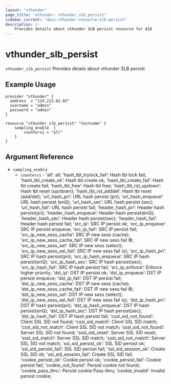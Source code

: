 ```yaml
---
layout: "vthunder"
page_title: "vthunder: vthunder_slb_persist"
sidebar_current: "docs-vthunder-resource-slb-persist"
description: |-
    Provides details about vthunder SLB persist resource for A10
---
```


# vthunder\_slb\_persist

`vthunder_slb_persist` Provides details about vthunder SLB persist
## Example Usage


```hcl
provider "vthunder" {
  address  = "129.213.82.65"
  username = "admin"
  password = "admin"
}

resource "vthunder_slb_persist" "testname" {
	sampling_enable  {
	    counters1 = "all"
	}
}
```

## Argument Reference

* `sampling_enable`
    * `counters1` - 'all’: all; 'hash_tbl_trylock_fail’: Hash tbl lock fail; 'hash_tbl_create_ok’: Hash tbl create ok; 'hash_tbl_create_fail’: Hash tbl create fail; 'hash_tbl_free’: Hash tbl free; 'hash_tbl_rst_updown’: Hash tbl reset (up/down); 'hash_tbl_rst_adddel’: Hash tbl reset (add/del); 'url_hash_pri’: URL hash persist (pri); 'url_hash_enqueue’: URL hash persist (enQ); 'url_hash_sec’: URL hash persist (sec); 'url_hash_fail’: URL hash persist fail; 'header_hash_pri’: Header hash persist(pri); 'header_hash_enqueue’: Header hash persist(enQ); 'header_hash_sec’: Header hash persist(sec); 'header_hash_fail’: Header hash persist fail; 'src_ip’: SRC IP persist ok; 'src_ip_enqueue’: SRC IP persist enqueue; 'src_ip_fail’: SRC IP persist fail; 'src_ip_new_sess_cache’: SRC IP new sess (cache); 'src_ip_new_sess_cache_fail’: SRC IP new sess fail ©; 'src_ip_new_sess_sel’: SRC IP new sess (select); 'src_ip_new_sess_sel_fail’: SRC IP new sess fail (s); 'src_ip_hash_pri’: SRC IP hash persist(pri); 'src_ip_hash_enqueue’: SRC IP hash persist(enQ); 'src_ip_hash_sec’: SRC IP hash persist(sec); 'src_ip_hash_fail’: SRC IP hash persist fail; 'src_ip_enforce’: Enforce higher priority; 'dst_ip’: DST IP persist ok; 'dst_ip_enqueue’: DST IP persist enqueue; 'dst_ip_fail’: DST IP persist fail; 'dst_ip_new_sess_cache’: DST IP new sess (cache); 'dst_ip_new_sess_cache_fail’: DST IP new sess fail ©; 'dst_ip_new_sess_sel’: DST IP new sess (select); 'dst_ip_new_sess_sel_fail’: DST IP new sess fail (s); 'dst_ip_hash_pri’: DST IP hash persist(pri); 'dst_ip_hash_enqueue’: DST IP hash persist(enQ); 'dst_ip_hash_sec’: DST IP hash persist(sec); 'dst_ip_hash_fail’: DST IP hash persist fail; 'cssl_sid_not_found’: Client SSL SID not found; 'cssl_sid_match’: Client SSL SID match; 'cssl_sid_not_match’: Client SSL SID not match; 'sssl_sid_not_found’: Server SSL SID not found; 'sssl_sid_reset’: Server SSL SID reset; 'sssl_sid_match’: Server SSL SID match; 'sssl_sid_not_match’: Server SSL SID not match; 'ssl_sid_persist_ok’: SSL SID persist ok; 'ssl_sid_persist_fail’: SSL SID persist fail; 'ssl_sid_session_ok’: Create SSL SID ok; 'ssl_sid_session_fail’: Create SSL SID fail; 'cookie_persist_ok’: Cookie persist ok; 'cookie_persist_fail’: Cookie persist fail; 'cookie_not_found’: Persist cookie not found; 'cookie_pass_thru’: Persist cookie Pass-thru; 'cookie_invalid’: Invalid persist cookie;